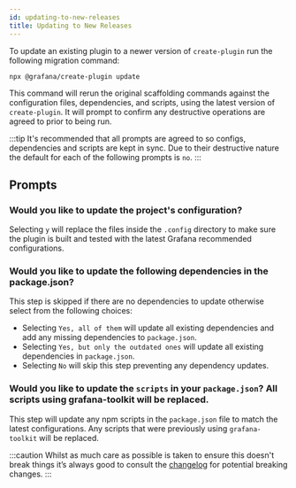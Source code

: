 ```yaml
---
id: updating-to-new-releases
title: Updating to New Releases
---
```


To update an existing plugin to a newer version of `create-plugin` run the following migration command:

```shell
npx @grafana/create-plugin update
```

This command will rerun the original scaffolding commands against the configuration files, dependencies, and scripts, using the latest version of `create-plugin`. It will prompt to confirm any destructive operations are agreed to prior to being run.

:::tip
It's recommended that all prompts are agreed to so configs, dependencies and scripts are kept in sync. Due to their destructive nature the default for each of the following prompts is `no`.
:::

## Prompts

### Would you like to update the project's configuration?

Selecting `y` will replace the files inside the `.config` directory to make sure the plugin is built and tested with the latest Grafana recommended configurations.

### Would you like to update the following dependencies in the package.json?

This step is skipped if there are no dependencies to update otherwise select from the following choices:

- Selecting `Yes, all of them` will update all existing dependencies and add any missing dependencies to `package.json`.
- Selecting `Yes, but only the outdated ones` will update all existing dependencies in `package.json`.
- Selecting `No` will skip this step preventing any dependency updates.

### Would you like to update the `scripts` in your `package.json`? All scripts using grafana-toolkit will be replaced.

This step will update any npm scripts in the `package.json` file to match the latest configurations. Any scripts that were previously using `grafana-toolkit` will be replaced.

:::caution
Whilst as much care as possible is taken to ensure this doesn't break things it’s always good to consult the [changelog](https://github.com/grafana/plugin-tools/blob/main/CHANGELOG.md) for potential breaking changes.
:::
